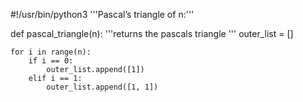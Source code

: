 #!/usr/bin/python3
'''Pascal’s triangle of n:'''


def pascal_triangle(n):
    '''returns the pascals triangle '''
    outer_list = []

    for i in range(n):
        if i == 0:
            outer_list.append([1])
        elif i == 1:
            outer_list.append([1, 1])
